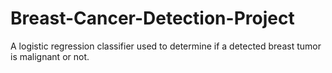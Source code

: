 # Breast-Cancer-Detection-Project
A logistic regression classifier used to determine if a detected breast tumor is malignant or not.
